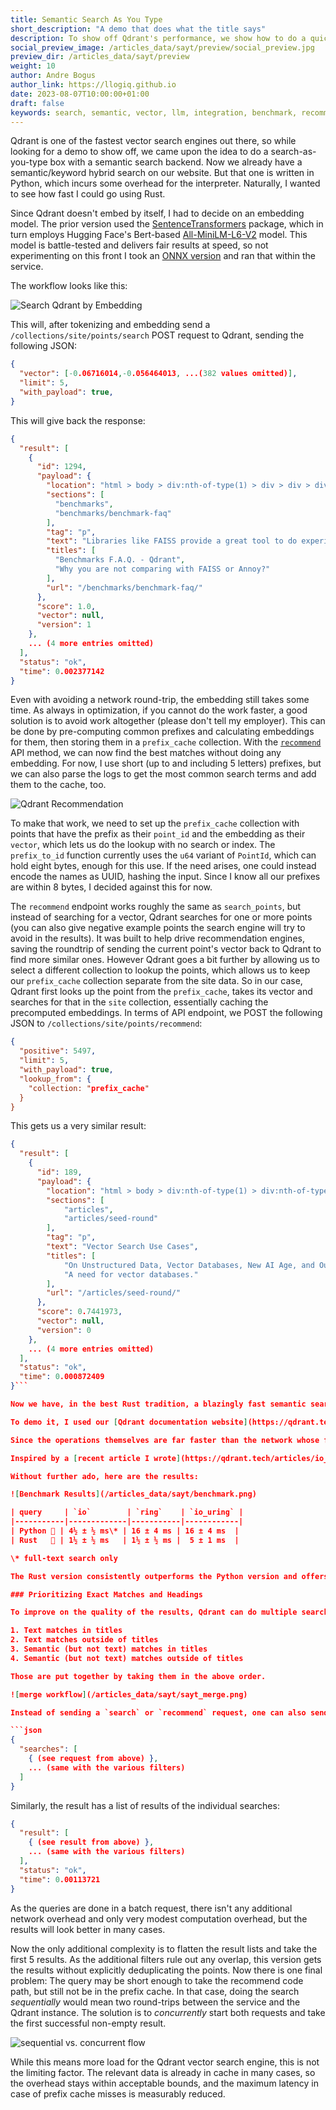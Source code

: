 ```yaml
---
title: Semantic Search As You Type
short_description: "A demo that does what the title says"
description: To show off Qdrant's performance, we show how to do a quick search-as-you-type that will come back within a few milliseconds.
social_preview_image: /articles_data/sayt/preview/social_preview.jpg
preview_dir: /articles_data/sayt/preview
weight: 10
author: Andre Bogus
author_link: https://llogiq.github.io
date: 2023-08-07T10:00:00+01:00
draft: false
keywords: search, semantic, vector, llm, integration, benchmark, recommend, performance
---
```


Qdrant is one of the fastest vector search engines out there, so while looking for a demo to show off, we came upon the idea to do a search-as-you-type box with a semantic search backend. Now we already have a semantic/keyword hybrid search on our website. But that one is written in Python, which incurs some overhead for the interpreter. Naturally, I wanted to see how fast I could go using Rust.

Since Qdrant doesn't embed by itself, I had to decide on an embedding model. The prior version used the [SentenceTransformers](https://www.sbert.net/) package, which in turn employs Hugging Face's Bert-based [All-MiniLM-L6-V2](https://huggingface.co/sentence-transformers/all-MiniLM-L6-v2/tree/main) model. This model is battle-tested and delivers fair results at speed, so not experimenting on this front I took an [ONNX version](https://huggingface.co/optimum/all-MiniLM-L6-v2/tree/main) and ran that within the service.

The workflow looks like this:

![Search Qdrant by Embedding](/articles_data/sayt/Qdrant_Search_by_Embedding.png)

This will, after tokenizing and embedding send a `/collections/site/points/search` POST request to Qdrant, sending the following JSON:

```json
{
  "vector": [-0.06716014,-0.056464013, ...(382 values omitted)],
  "limit": 5,
  "with_payload": true,
}
```

This will give back the response:

```json
{
  "result": [
    {
      "id": 1294,
      "payload": {
        "location": "html > body > div:nth-of-type(1) > div > div > div > section > article > p:nth-of-type(8)",
        "sections": [
          "benchmarks",
          "benchmarks/benchmark-faq"
        ],
        "tag": "p",
        "text": "Libraries like FAISS provide a great tool to do experiments with vector search. But they are far away from real usage in production environments.",
        "titles": [
          "Benchmarks F.A.Q. - Qdrant",
          "Why you are not comparing with FAISS or Annoy?"
        ],
        "url": "/benchmarks/benchmark-faq/"
      },
      "score": 1.0,
      "vector": null,
      "version": 1
    },
    ... (4 more entries omitted)
  ],
  "status": "ok",
  "time": 0.002377142
}
```

Even with avoiding a network round-trip, the embedding still takes some time. As always in optimization, if you cannot do the work faster, a good solution is to avoid work altogether (please don't tell my employer). This can be done by pre-computing common prefixes and calculating embeddings for them, then storing them in a `prefix_cache` collection. With the [`recommend`](https://docs.rs/qdrant-client/latest/qdrant_client/client/struct.QdrantClient.html#method.recommend) API method, we can now find the best matches without doing any embedding. For now, I use short (up to and including 5 letters) prefixes, but we can also parse the logs to get the most common search terms and add them to the cache, too.

![Qdrant Recommendation](/articles_data/sayt/Qdrant_Recommendation.png)

To make that work, we need to set up the `prefix_cache` collection with points that have the prefix as their `point_id` and the embedding as their `vector`, which lets us do the lookup with no search or index. The `prefix_to_id` function currently uses the `u64` variant of `PointId`, which can hold eight bytes, enough for this use. If the need arises, one could instead encode the names as UUID, hashing the input. Since I know all our prefixes are within 8 bytes, I decided against this for now.

The `recommend` endpoint works roughly the same as `search_points`, but instead of searching for a vector, Qdrant searches for one or more points (you can also give negative example points the search engine will try to avoid in the results). It was built to help drive recommendation engines, saving the roundtrip of sending the current point's vector back to Qdrant to find more similar ones. However Qdrant goes a bit further by allowing us to select a different collection to lookup the points, which allows us to keep our `prefix_cache` collection separate from the site data. So in our case, Qdrant first looks up the point from the `prefix_cache`, takes its vector and searches for that in the `site` collection, essentially caching the precomputed embeddings. In terms of API endpoint, we POST the following JSON to `/collections/site/points/recommend`:

```json
{
  "positive": 5497,
  "limit": 5,
  "with_payload": true,
  "lookup_from": {
	"collection: "prefix_cache"
  }
}
```

This gets us a very similar result:

```json
{
  "result": [
    {
      "id": 189,
      "payload": {
        "location": "html > body > div:nth-of-type(1) > div:nth-of-type(1) > div > section > article > figure:nth-of-type(2) > figcaption > p",
        "sections": [
            "articles",
            "articles/seed-round"
        ],
        "tag": "p",
        "text": "Vector Search Use Cases",
        "titles": [
            "On Unstructured Data, Vector Databases, New AI Age, and Our Seed Round. - Qdrant",
            "A need for vector databases."
        ],
        "url": "/articles/seed-round/"
      },
      "score": 0.7441973,
      "vector": null,
      "version": 0
    },
    ... (4 more entries omitted)
  ],
  "status": "ok",
  "time": 0.000872409
}```

Now we have, in the best Rust tradition, a blazingly fast semantic search.

To demo it, I used our [Qdrant documentation website](https://qdrant.tech/documentation)'s page search, replacing our previous Python implementation. So in order to not just spew empty words, here is a benchmark, showing different queries that exercise different code paths.

Since the operations themselves are far faster than the network whose fickle nature would have swamped most measurable differences, I benchmarked both the Python and Rust services locally. Note that with search terms of up to 3 characters, the Python version merely does a text search, not a semantic search, while the Rust version always does a more complex semantic search. I'm measuring both versions on the same AMD Ryzen 9 5900HX with 16GB RAM running Linux. The table shows the average time and error bound in milliseconds. I only measured up to a thousand concurrent requests. None of the services showed any slowdown with more requests in that range. I do not expect our service to become DDOS'd, so I didn't benchmark with more load.

Inspired by a [recent article I wrote](https://qdrant.tech/articles/io_uring/), I chose the search terms "io", "ring" and "io_uring", which apart from all finding the article in question, trigger different code paths in both versions.

Without further ado, here are the results:

![Benchmark Results](/articles_data/sayt/benchmark.png)

| query     | `io`        | `ring`    | `io_uring` |
|-----------|-------------|-----------|------------|
| Python 🐍 | 4½ ± ½ ms\* | 16 ± 4 ms | 16 ± 4 ms  |
| Rust   🦀 | 1½ ± ½ ms   | 1½ ± ½ ms |  5 ± 1 ms  |

\* full-text search only

The Rust version consistently outperforms the Python version and offers a semantic search even on few-character queries. If the prefix cache is hit (as in the "ring" measurement), the semantic search can even get more than ten times faster than the Python version. The general speed-up is due to both the relatively lower overhead of Rust + Actix Web compared to Python + FastAPI (even if that already performs admirably), as well as using ONNX Runtime instead of SentenceTransformers for the embedding. The prefix cache gives the Rust version a real boost by doing a semantic search without doing any embedding work.

### Prioritizing Exact Matches and Headings

To improve on the quality of the results, Qdrant can do multiple searches in parallel, and then the service puts the results in sequence, taking the first best matches. The extended code searches:

1. Text matches in titles
2. Text matches outside of titles
3. Semantic (but not text) matches in titles
4. Semantic (but not text) matches outside of titles

Those are put together by taking them in the above order.

![merge workflow](/articles_data/sayt/sayt_merge.png)

Instead of sending a `search` or `recommend` request, one can also send a `search/batch` or `recommend/batch` request, respectively. Each of those contain a `"searches"` property with any number of search/recommend JSON requests:

```json
{
  "searches": [
    { (see request from above) },
	... (same with the various filters)
  ]
}
```

Similarly, the result has a list of results of the individual searches:

```json
{
  "result": [
    { (see result from above) },
	... (same with the various filters)
  ],
  "status": "ok",
  "time": 0.00113721
}
```

As the queries are done in a batch request, there isn't any additional network overhead and only very modest computation overhead, but the results will look better in many cases.

Now the only additional complexity is to flatten the result lists and take the first 5 results. As the additional filters rule out any overlap, this version gets the results without explicitly deduplicating the points. Now there is one final problem: The query may be short enough to take the recommend code path, but still not be in the prefix cache. In that case, doing the search *sequentially* would mean two round-trips between the service and the Qdrant instance. The solution is to *concurrently* start both requests and take the first successful non-empty result.

![sequential vs. concurrent flow](/articles_data/sayt/sayt_concurrency.png)

While this means more load for the Qdrant vector search engine, this is not the limiting factor. The relevant data is already in cache in many cases, so the overhead stays within acceptable bounds, and the maximum latency in case of prefix cache misses is measurably reduced.

